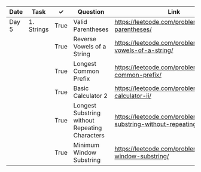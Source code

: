 | Date  | Task       | ✓     | Question                                       | Link                                                                          | Difficulty |
|-------|------------|-------|------------------------------------------------|-------------------------------------------------------------------------------|------------|
| Day 5 | 1. Strings | True | Valid Parentheses                              | https://leetcode.com/problems/valid-parentheses/                              | Easy       |
|       |            | True | Reverse Vowels of a String                     | https://leetcode.com/problems/reverse-vowels-of-a-string/                     | Easy       |
|       |            | True | Longest Common Prefix                          | https://leetcode.com/problems/longest-common-prefix/                          | Easy       |
|       |            | True | Basic Calculator 2                             | https://leetcode.com/problems/basic-calculator-ii/                            | Medium     |
|       |            | True | Longest Substring without Repeating Characters | https://leetcode.com/problems/longest-substring-without-repeating-characters/ | Medium     |
|       |            | True | Minimum Window Substring                       | https://leetcode.com/problems/minimum-window-substring/                       | Hard       |
